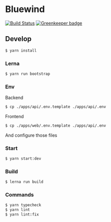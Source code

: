 # Bluewind 

[![Build Status](https://travis-ci.org/belgattitude/bluewind.svg?branch=master)](https://travis-ci.org/belgattitude/bluewind) [![Greenkeeper badge](https://badges.greenkeeper.io/belgattitude/bluewind.svg)](https://greenkeeper.io/)

 
## Develop

```bash
$ yarn install
```

### Lerna

```bash
$ yarn run bootstrap
```

### Env

Backend 

```bash
$ cp ./apps/api/.env.template ./apps/api/.env
```

Frontend

```bash
$ cp ./apps/web/.env.template ./apps/api/.env
```

And configure those files

### Start

```bash
$ yarn start:dev
```

### Build

```bash
$ lerna run build
```

### Commands

```bash
$ yarn typecheck
$ yarn lint
$ yarn lint:fix
```
